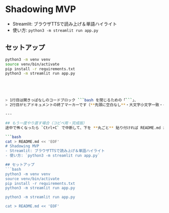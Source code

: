 # Shadowing MVP
- Streamlit: ブラウザTTSで読み上げ＆単語ハイライト
- 使い方: `python3 -m streamlit run app.py`

## セットアップ
```bash
python3 -m venv venv
source venv/bin/activate
pip install -r requirements.txt
python3 -m streamlit run app.py





> 1行目は開きっぱなしのコードブロック ```bash を閉じるための「```」、  
> 2行目がヒアドキュメントの終了マーカーです（**先頭に空白なし**・大文字小文字一致・その行単独）。

---

## もう一度やり直す場合（コピペ用・完成版）
途中で怖くなったら `Ctrl+C` で中断して、下を **丸ごと** 貼り付ければ README.md が作成されます。

```bash
cat > README.md << 'EOF'
# Shadowing MVP
- Streamlit: ブラウザTTSで読み上げ＆単語ハイライト
- 使い方: `python3 -m streamlit run app.py`

## セットアップ
```bash
python3 -m venv venv
source venv/bin/activate
pip install -r requirements.txt
python3 -m streamlit run app.py

python3 -m streamlit run app.py

cat > README.md << 'EOF'

